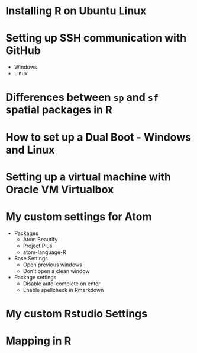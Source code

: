 Installing R on Ubuntu Linux
============================

Setting up SSH communication with GitHub
========================================

-	Windows
-	Linux

Differences between `sp` and `sf` spatial packages in R
=======================================================

How to set up a Dual Boot - Windows and Linux
=============================================

Setting up a virtual machine with Oracle VM Virtualbox
======================================================

My custom settings for Atom
===========================

-	Packages
	-	Atom Beautify
	-	Project Plus
	-	atom-language-R
-	Base Settings
	-	Open previous windows
	-	Don't open a clean window
-	Package settings
	-	Disable auto-complete on enter
	-	Enable spellcheck in Rmarkdown

My custom Rstudio Settings
==========================

Mapping in R
============
